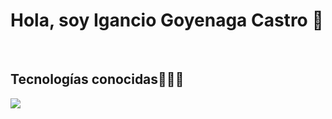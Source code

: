 <h1>Hola, soy Igancio Goyenaga Castro 👋</h1> 
</br>
<h2>Tecnologías conocidas👨🏻‍💻</h2>
<img src="https://skillicons.dev/icons?i=cs,cpp,dotnet,react,js,java,py,mysql,azure,github" />

<!--
**NachoGoyenaga/NachoGoyenaga** is a ✨ _special_ ✨ repository because its `README.md` (this file) appears on your GitHub profile.

Here are some ideas to get you started:

- 🔭 I’m currently working on ...
- 🌱 I’m currently learning ...
- 👯 I’m looking to collaborate on ...
- 🤔 I’m looking for help with ...
- 💬 Ask me about ...
- 📫 How to reach me: ...
- 😄 Pronouns: ...
- ⚡ Fun fact: ...
-->
